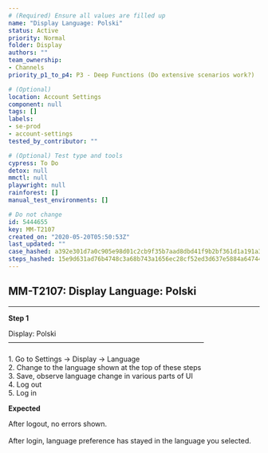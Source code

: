 ```yaml
---
# (Required) Ensure all values are filled up
name: "Display Language: Polski"
status: Active
priority: Normal
folder: Display
authors: ""
team_ownership:
- Channels
priority_p1_to_p4: P3 - Deep Functions (Do extensive scenarios work?)

# (Optional)
location: Account Settings
component: null
tags: []
labels:
- se-prod
- account-settings
tested_by_contributor: ""

# (Optional) Test type and tools
cypress: To Do
detox: null
mmctl: null
playwright: null
rainforest: []
manual_test_environments: []

# Do not change
id: 5444655
key: MM-T2107
created_on: "2020-05-20T05:50:53Z"
last_updated: ""
case_hashed: a392e301d7a0c905e98d01c2cb9f35b7aad8dbd41f9b2bf361d1a191a3b6b0a0985b39f4dd94e036bf0fd1b580c6565a
steps_hashed: 15e9d631ad76b4748c3a68b743a1656ec28cf52ed3d637e5884a647442b2f1cccd658b1d07c38d6fb64596e4f03736ce
---
```


<!-- (Auto-generated) Based on frontmatter's "key" and "name" -->

## MM-T2107: Display Language: Polski

---

**Step 1**

Display: Polski\
————————————————————————————\
\
1\. Go to Settings -> Display -> Language\
2\. Change to the language shown at the top of these steps\
3\. Save, observe language change in various parts of UI\
4\. Log out\
5\. Log in

**Expected**

After logout, no errors shown.\
\
After login, language preference has stayed in the language you selected.

